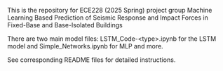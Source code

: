 This is the repository for ECE228 (2025 Spring) project group Machine Learning Based Prediction of Seismic Response and Impact Forces in Fixed-Base and Base-Isolated Buildings

There are two main model files: LSTM_Code-\<type\>.ipynb for the LSTM model and Simple_Networks.ipynb for MLP and more. 

See corresponding README files for detailed instructions. 
